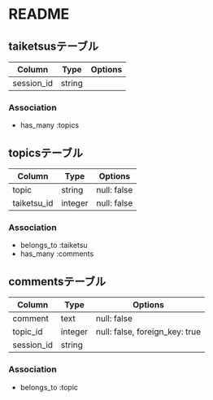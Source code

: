 # README

## taiketsusテーブル

|Column|Type|Options|
|------|----|-------|
|session_id|string||

### Association
- has_many :topics

## topicsテーブル

|Column|Type|Options|
|------|----|-------|
|topic|string|null: false|
|taiketsu_id|integer|null: false|

### Association
- belongs_to :taiketsu
- has_many   :comments

## commentsテーブル

|Column|Type|Options|
|------|----|-------|
|comment|text|null: false|
|topic_id|integer|null: false, foreign_key: true|
|session_id|string||

### Association
- belongs_to :topic

